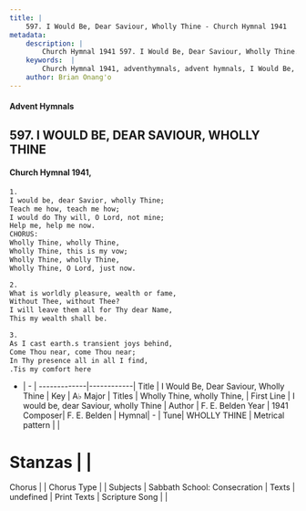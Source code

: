 ```yaml
---
title: |
    597. I Would Be, Dear Saviour, Wholly Thine - Church Hymnal 1941
metadata:
    description: |
        Church Hymnal 1941 597. I Would Be, Dear Saviour, Wholly Thine.  I would be, dear Savior, wholly Thine; Teach me how, teach me how; I would do Thy will, O Lord, not mine; Help me, help me now. CHORUS: Wholly Thine, wholly Thine, Wholly Thine, this is my vow; Wholly Thine, wholly Thine, Wholly Thine, O Lord, just now. 
    keywords:  |
        Church Hymnal 1941, adventhymnals, advent hymnals, I Would Be, Dear Saviour, Wholly Thine, I would be, dear Saviour, wholly Thine. Wholly Thine, wholly Thine,
    author: Brian Onang'o
---
```


#### Advent Hymnals
## 597. I WOULD BE, DEAR SAVIOUR, WHOLLY THINE
####  Church Hymnal 1941,

```txt
1.
I would be, dear Savior, wholly Thine;
Teach me how, teach me how;
I would do Thy will, O Lord, not mine;
Help me, help me now.
CHORUS:
Wholly Thine, wholly Thine,
Wholly Thine, this is my vow;
Wholly Thine, wholly Thine,
Wholly Thine, O Lord, just now.

2.
What is worldly pleasure, wealth or fame,
Without Thee, without Thee?
I will leave them all for Thy dear Name,
This my wealth shall be.

3.
As I cast earth.s transient joys behind,
Come Thou near, come Thou near;
In Thy presence all in all I find,
.Tis my comfort here

```

- |   -  |
-------------|------------|
Title | I Would Be, Dear Saviour, Wholly Thine |
Key | A♭ Major |
Titles | Wholly Thine, wholly Thine, |
First Line | I would be, dear Saviour, wholly Thine |
Author | F. E. Belden
Year | 1941
Composer| F. E. Belden |
Hymnal|  - |
Tune| WHOLLY THINE |
Metrical pattern | |
# Stanzas |  |
Chorus |  |
Chorus Type |  |
Subjects | Sabbath School: Consecration |
Texts | undefined |
Print Texts | 
Scripture Song |  |
    
